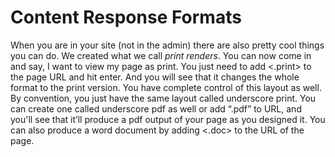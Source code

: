 # Content Response Formats

When you are in your site \(not in the admin\) there are also pretty cool things you can do. We created what we call _print renders_. You can now come in and say, I want to view my page as print. You just need to add &lt;.print&gt; to the page URL and hit enter. And you will see that it changes the whole format to the print version. You have complete control of this layout as well. By convention, you just have the same layout called underscore print. You can create one called underscore pdf as well or add “.pdf” to URL, and you'll see that it’ll produce a pdf output of your page as you designed it. You can also produce a word document by adding &lt;.doc&gt; to the URL of the page.

